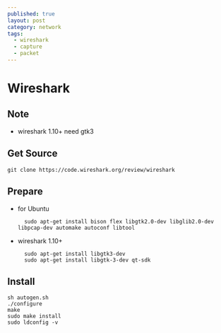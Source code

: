 ```yaml
---
published: true
layout: post
category: network
tags: 
  - wireshark
  - capture
  - packet
---
```



# Wireshark

## Note

* wireshark 1.10+ need gtk3

## Get Source

    git clone https://code.wireshark.org/review/wireshark

## Prepare

* for Ubuntu

        sudo apt-get install bison flex libgtk2.0-dev libglib2.0-dev libpcap-dev automake autoconf libtool

* wireshark 1.10+

        sudo apt-get install libgtk3-dev
        sudo apt-get install libgtk-3-dev qt-sdk

## Install

    sh autogen.sh
    ./configure
    make
    sudo make install
    sudo ldconfig -v
